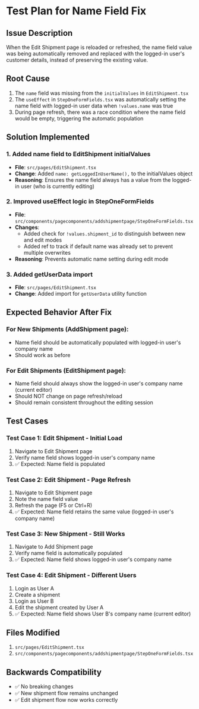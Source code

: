 # Test Plan for Name Field Fix

## Issue Description
When the Edit Shipment page is reloaded or refreshed, the name field value was being automatically removed and replaced with the logged-in user's customer details, instead of preserving the existing value.

## Root Cause
1. The `name` field was missing from the `initialValues` in `EditShipment.tsx`
2. The `useEffect` in `StepOneFormFields.tsx` was automatically setting the name field with logged-in user data when `!values.name` was true
3. During page refresh, there was a race condition where the name field would be empty, triggering the automatic population

## Solution Implemented

### 1. Added name field to EditShipment initialValues
- **File**: `src/pages/EditShipment.tsx`
- **Change**: Added `name: getLoggedInUserName(),` to the initialValues object
- **Reasoning**: Ensures the name field always has a value from the logged-in user (who is currently editing)

### 2. Improved useEffect logic in StepOneFormFields
- **File**: `src/components/pagecomponents/addshipmentpage/StepOneFormFields.tsx`
- **Changes**:
  - Added check for `!values.shipment_id` to distinguish between new and edit modes
  - Added ref to track if default name was already set to prevent multiple overwrites
- **Reasoning**: Prevents automatic name setting during edit mode

### 3. Added getUserData import
- **File**: `src/pages/EditShipment.tsx`
- **Change**: Added import for `getUserData` utility function

## Expected Behavior After Fix

### For New Shipments (AddShipment page):
- Name field should be automatically populated with logged-in user's company name
- Should work as before

### For Edit Shipments (EditShipment page):
- Name field should always show the logged-in user's company name (current editor)
- Should NOT change on page refresh/reload
- Should remain consistent throughout the editing session

## Test Cases

### Test Case 1: Edit Shipment - Initial Load
1. Navigate to Edit Shipment page
2. Verify name field shows logged-in user's company name
3. ✅ Expected: Name field is populated

### Test Case 2: Edit Shipment - Page Refresh
1. Navigate to Edit Shipment page
2. Note the name field value
3. Refresh the page (F5 or Ctrl+R)
4. ✅ Expected: Name field retains the same value (logged-in user's company name)

### Test Case 3: New Shipment - Still Works
1. Navigate to Add Shipment page
2. Verify name field is automatically populated
3. ✅ Expected: Name field shows logged-in user's company name

### Test Case 4: Edit Shipment - Different Users
1. Login as User A
2. Create a shipment
3. Login as User B  
4. Edit the shipment created by User A
5. ✅ Expected: Name field shows User B's company name (current editor)

## Files Modified
1. `src/pages/EditShipment.tsx`
2. `src/components/pagecomponents/addshipmentpage/StepOneFormFields.tsx`

## Backwards Compatibility
- ✅ No breaking changes
- ✅ New shipment flow remains unchanged
- ✅ Edit shipment flow now works correctly
